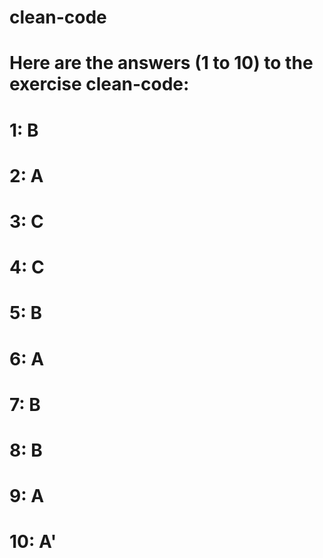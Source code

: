 # clean-code

# Here are the answers (1 to 10) to the exercise clean-code:

# 1: B

# 2: A

# 3: C

# 4: C

# 5: B

# 6: A

# 7: B

# 8: B

# 9: A

# 10: A'
